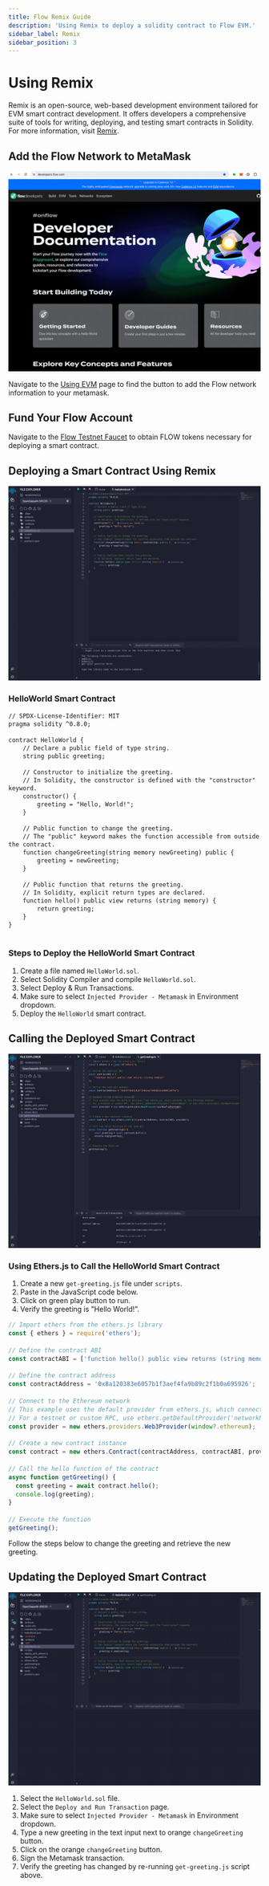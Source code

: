 ```yaml
---
title: Flow Remix Guide
description: 'Using Remix to deploy a solidity contract to Flow EVM.'
sidebar_label: Remix
sidebar_position: 3
---
```


# Using Remix

Remix is an open-source, web-based development environment tailored for EVM smart contract development. It offers developers a comprehensive suite of tools for writing, deploying, and testing smart contracts in Solidity. For more information, visit [Remix](https://remix.ethereum.org/).

## Add the Flow Network to MetaMask

![Add Flow Network](./imgs/Remix-adding-metamask-network.gif)

Navigate to the [Using EVM] page to find the button to add the Flow network information to your metamask.

## Fund Your Flow Account

Navigate to the [Flow Testnet Faucet](https://faucet.flow.com/fund-account) to obtain FLOW tokens necessary for deploying a smart contract.

## Deploying a Smart Contract Using Remix

![Deploy Smart Contract](./imgs/Remix-deploy-contract-flowevm.gif)

### HelloWorld Smart Contract

```solidity
// SPDX-License-Identifier: MIT
pragma solidity ^0.8.0;

contract HelloWorld {
    // Declare a public field of type string.
    string public greeting;

    // Constructor to initialize the greeting.
    // In Solidity, the constructor is defined with the "constructor" keyword.
    constructor() {
        greeting = "Hello, World!";
    }

    // Public function to change the greeting.
    // The "public" keyword makes the function accessible from outside the contract.
    function changeGreeting(string memory newGreeting) public {
        greeting = newGreeting;
    }

    // Public function that returns the greeting.
    // In Solidity, explicit return types are declared.
    function hello() public view returns (string memory) {
        return greeting;
    }
}


```

### Steps to Deploy the HelloWorld Smart Contract

1. Create a file named `HelloWorld.sol`.
2. Select Solidity Compiler and compile `HelloWorld.sol`.
3. Select Deploy & Run Transactions.
4. Make sure to select `Injected Provider - Metamask` in Environment dropdown.
5. Deploy the `HelloWorld` smart contract.

## Calling the Deployed Smart Contract

![Call Smart Contract](./imgs/Remix-call-getGreeting.gif)

### Using Ethers.js to Call the HelloWorld Smart Contract

1. Create a new `get-greeting.js` file under `scripts`.
2. Paste in the JavaScript code below.
3. Click on green play button to run.
4. Verify the greeting is "Hello World!".

```javascript
// Import ethers from the ethers.js library
const { ethers } = require('ethers');

// Define the contract ABI
const contractABI = ['function hello() public view returns (string memory)'];

// Define the contract address
const contractAddress = '0x8a120383e6057b1f3aef4fa9b89c2f1b0a695926';

// Connect to the Ethereum network
// This example uses the default provider from ethers.js, which connects to the Ethereum mainnet.
// For a testnet or custom RPC, use ethers.getDefaultProvider('networkName') or new ethers.providers.JsonRpcProvider(url)
const provider = new ethers.providers.Web3Provider(window?.ethereum);

// Create a new contract instance
const contract = new ethers.Contract(contractAddress, contractABI, provider);

// Call the hello function of the contract
async function getGreeting() {
  const greeting = await contract.hello();
  console.log(greeting);
}

// Execute the function
getGreeting();
```

Follow the steps below to change the greeting and retrieve the new greeting.

## Updating the Deployed Smart Contract

![Update Smart Contract](./imgs/Remix-update-greeting.gif)

1. Select the `HelloWorld.sol` file.
2. Select the `Deploy and Run Transaction` page.
3. Make sure to select `Injected Provider - Metamask` in Environment dropdown.
4. Type a new greeting in the text input next to orange `changeGreeting` button.
5. Click on the orange `changeGreeting` button.
6. Sign the Metamask transaction.
7. Verify the greeting has changed by re-running `get-greeting.js` script above.

<!-- Reference-style links, will not render on page. -->

[Using EVM]: ../../build/evm/using.mdx